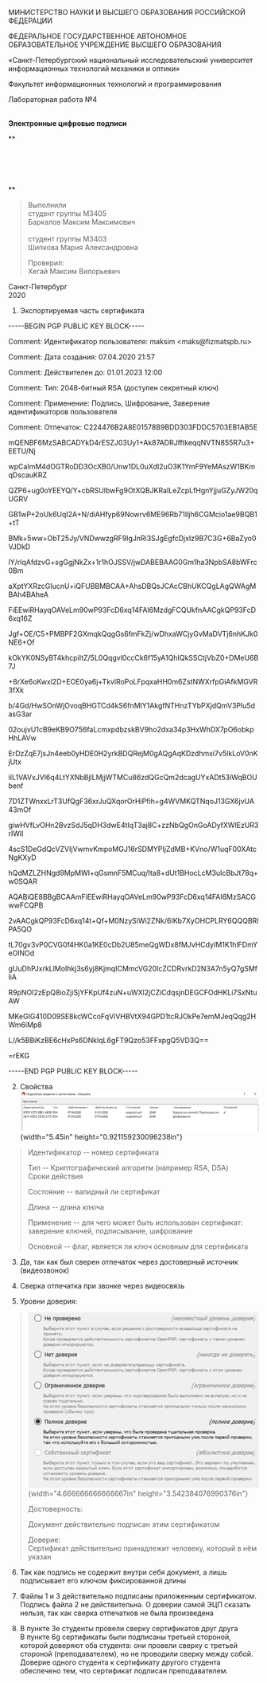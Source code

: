 МИНИСТЕРСТВО НАУКИ И ВЫСШЕГО ОБРАЗОВАНИЯ РОССИЙСКОЙ ФЕДЕРАЦИИ

ФЕДЕРАЛЬНОЕ ГОСУДАРСТВЕННОЕ АВТОНОМНОЕ ОБРАЗОВАТЕЛЬНОЕ УЧРЕЖДЕНИЕ
ВЫСШЕГО ОБРАЗОВАНИЯ

«Санкт-Петербургский национальный исследовательский университет\
информационных технологий механики и оптики»

Факультет информационных технологий и программирования

Лабораторная работа №4

**\
Электронные цифровые подписи**

**\
\
\
\
\
\
**

> Выполнили\
> студент группы М3405\
> Баркалов Максим Максимович\
> \
> студент группы М3403\
> Шипкова Мария Александровна
>
> Проверил:\
> Хегай Максим Вилорьевич

Санкт-Петербург\
2020

1.  Экспортируемая часть сертификата

\-\-\-\--BEGIN PGP PUBLIC KEY BLOCK\-\-\-\--

Comment: Идентификатор пользователя: maksim \<maks\@fizmatspb.ru\>

Comment: Дата создания: 07.04.2020 21:57

Comment: Действителен до: 01.01.2023 12:00

Comment: Тип: 2048-битный RSA (доступен секретный ключ)

Comment: Применение: Подпись, Шифрование, Заверение идентификаторов
пользователя

Comment: Отпечаток: C224476B2A8E01578B9BDD303FDDC5703EB1AB5E

mQENBF6MzSABCADYkD4rESZJ03Uy1+Ak87ADRJfftkeqqNVTN855R7u3+EETU/Nj

wpCaImM4dOGTRoDD3OcXB0/Unw1DL0uXdI2uO3K1YmF9YeMAszW1BKmqDscauKRZ

QZP6+ug0oYEEYQ/Y+cbRSUlbwFg9OtXQBJKRaILeZcpLfHgnYjjuGZyJW20qUGRV

GB1wP+2oUk6UqI2A+N/diAHfyp69Nowrv6ME96Rb71Iljh6CGMcio1ae9BQB1+tT

BMk+5ww+ObT25Jy/VNDwwzgRF9lgJnRi3SJgEgfcDjxIz9B7C3G+6BaZyo0VJDkD

lY/rIqAfdzvG+sgGgjNkZx+1r1hOJSSV/jwDABEBAAG0Gm1ha3NpbSA8bWFrc0Bm

aXptYXRzcGIucnU+iQFUBBMBCAA+AhsDBQsJCAcCBhUKCQgLAgQWAgMBAh4BAheA

FiEEwiRHayqOAVeLm90wP93FcD6xq14FAl6MzdgFCQUkfnAACgkQP93FcD6xq16Z

Jgf+OE/C5+PMBPF2GXmqkQqgGs6fmFkZj/wDhxaWCjyGvMaDVTj6nhKJk0NE6+Of

kOkYK0NSyBT4khcpiItZ/5L0Qqgvl0ccCk6f15yA1QhIQkSSCtjVbZ0+DMeU6B7J

+8rXe6oKwxl2D+EOE0ya6j+TkvlRoPoLFpqxaHH0m6ZstNWXrfpGiAfkMGVR3fXk

b/4Gd/HwSOnWjOvoqBHGTCd4kS6fnMlY1AkgfNTHnzTYbPXjdQmV3Plu5dasG3ar

02oujvU1cB9eKB9O756faLcmxpdbzskBV9ho2dxa34p3HxWhDX7pO6obkpHhLAVw

ErDzZqE7jsJn4eeb0yHDE0H2yrkBDQRejM0gAQgAqKDzdhmxi7v5IkLoV0nKjUtx

iIL1VAVxJVl6q4LtYXNbBjlLMjjWTMCu86zdQGcQm2dcagUYxADt53iWqBOUbenf

7D1ZTWnxxLrT3UfQgF36xrJuQXqorOrHiPfih+g4WVMKQTNqoJ13GX6jvUA43mOf

giwHVfLvOHn2BvzSdJ5qDH3dwE4tIqT3aj8C+zzNbQgOnGoADyfXWlEzUR3rIWlI

4scS1DeGdQcVZVIjVwmvKmpoMGJ16rSDMYPIjZdMB+KVno/W1uqF00XAtcNgKXyD

hQdMZLZHNgd9MpMWI+qGsmnF5MCuq/Ita8+dUt1BHocLcM3uIcBbJt78q+w0SQAR

AQABiQE8BBgBCAAmFiEEwiRHayqOAVeLm90wP93FcD6xq14FAl6MzSACGwwFCQPB

2vAACgkQP93FcD6xq14t+Qf+M0NzySiWi2ZNk/6IKb7XyOHCPLRY6QQQBRlPA5QO

tL70gv3vP0CVG0f4HK0a1KE0cDb2U85meQgWDx8fMJvHCdyIM1K1hlFDmYeOlNOd

gUuDhPJxrkLlMolhkj3s6yj8KjmqICMmcVG20IcZCDRvrkD2N3A7n5yQ7gSMfliA

R9pNOI2zEpQ8ioZjiSjYFKpUf4zuN+uWXl2jCZiCdqsjnDEGCFOdHKLi7SxNtuAW

MKeGIG410D09SE8kcWCcoFqViVHBVtX94GPD1tcRJOkPe7emMJeqQqg2HWm6iMp8

L//k5BBiKzBE6cHxPs6DNklqL6gFT9Qzo53FFxpgQ5VD3Q==

=rEKG

\-\-\-\--END PGP PUBLIC KEY BLOCK\-\-\-\--

2.  Свойства\
    ![](./lab-4//media/image1.png){width="5.45in"
    height="0.921159230096238in"}

> Идентификатор -- номер сертификата
>
> Тип -- Криптографический алгоритм (например RSA, DSA)\
> Сроки действия
>
> Состояние -- валидный ли сертификат
>
> Длина -- длина ключа
>
> Применение -- для чего может быть использован сертификат: заверение
> ключей, подписывание, шифрование
>
> Основной -- флаг, является ли ключ основным для сертификата

3.  Да, так как был сверен отпечаток через достоверный источник
    (видеозвонок)

4.  Сверка отпечатка при звонке через видеосвязь

5.  Уровни доверия:

> ![](./lab-4//media/image2.png){width="4.666666666666667in"
> height="3.542384076990376in"}
>
> Достоверность:
>
> Документ действительно подписан этим сертификатом
>
> Доверие:\
> Сертификат действительно принадлежит человеку, который в нём указан

6.  Так как подпись не содержит внутри себя документ, а лишь подписывает
    его ключом фиксированной длины

7.  Файлы 1 и 3 действительно подписаны приложенным сертификатом.
    Подпись файла 2 не действительна. О доверии самой ЭЦП сказать
    нельзя, так как сверка отпечатков не была произведена

8.  В пункте 3е студенты провели сверку сертификатов друг друга\
    В пункте 6g сертификаты были подписаны третьей стороной, которой
    доверяют оба студента: они провели сверку с третьей стороной
    (преподавателем), но не проводили сверку между собой. Доверие одного
    студента к сертификату другого студента обеспечено тем, что
    сертификат подписан преподавателем.
